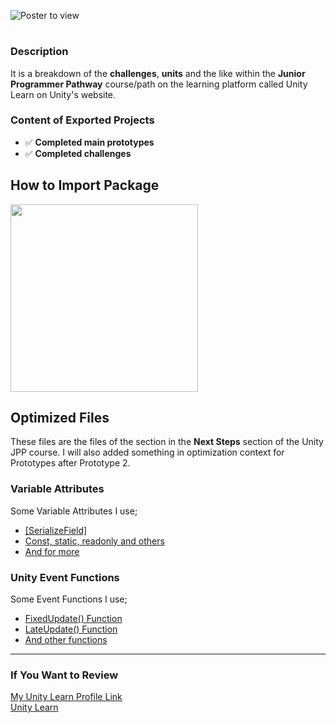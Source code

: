 ![Poster to view](https://github.com/Fartomy/Unity-Learn-Projects/blob/main/images/unitylearn.svg)
#
### Description
It is a breakdown of the **challenges**, **units** and the like within the **Junior Programmer Pathway** course/path on the learning platform called Unity Learn on Unity's website.
### Content of Exported Projects
- :white_check_mark: **Completed main prototypes**
- :white_check_mark: **Completed challenges** 

## How to Import Package
<img src="https://github.com/Fartomy/Unity-Learn-Projects/blob/main/images/package.gif" align="center" height="300">

## Optimized Files
These files are the files of the section in the **Next Steps** section of the Unity JPP course. I will also added something in optimization context for Prototypes after Prototype 2.
### Variable Attributes
Some Variable Attributes I use;
- [[SerializeField]](https://docs.unity3d.com/ScriptReference/SerializeField.html)
- [Const, static, readonly and others](https://www.c-sharpcorner.com/UploadFile/c210df/difference-between-const-readonly-and-static-readonly-in-C-Sharp/)
- [And for more](http://www.li0rtal.com/unity-attributes/)
### Unity Event Functions
Some Event Functions I use;
- [FixedUpdate() Function](https://docs.unity3d.com/ScriptReference/MonoBehaviour.FixedUpdate.html)
- [LateUpdate() Function](https://docs.unity3d.com/ScriptReference/MonoBehaviour.LateUpdate.html)
- [And other functions](https://docs.unity3d.com/Manual/EventFunctions.html)

<hr/>

### If You Want to Review
[My Unity Learn Profile Link](https://learn.unity.com/u/5ef45eccedbc2a001fb1037f?tab=profile) <br/>
[Unity Learn](https://learn.unity.com)
